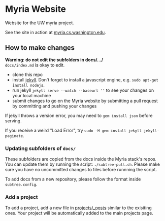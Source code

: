 # Myria Website

Website for the UW myria project.

See the site in action at [myria.cs.washington.edu](http://myria.cs.washington.edu/).

## How to make changes

**Warning: do not edit the subfolders in docs/.../** <br/>
`docs/index.md` is okay to edit.

* clone this repo
* install [jekyll](http://jekyllrb.com/).
  Don't forget to install a javascript engine, e.g. `sudo apt-get install nodejs`.
* run jekyll `jekyll serve --watch --baseurl ''` to see your changes on your local machine
* submit changes to go on the Myria website
  by submitting a pull request by committing and pushing your changes 

If jekyll throws a version error, you may need to `gem install json` before serving.

If you receive a weird "Load Error", try `sudo -H gem install jekyll jekyll-paginate`.


### Updating subfolders of `docs/`

These subfolders are copied from the docs inside the Myria stack's repos.
You can update them by running the script: `./subtree-pull.sh`.
Please make sure you have no uncommitted changes to files before runnning the script.

To add docs from a new repository, please follow the format inside `subtree.config`.

### Add a project


To add a project, add a new file in [projects/_posts](https://github.com/uwescience/myria-website/tree/gh-pages/projects/_posts) similar to the exisiting ones. Your project will be automatically added to the main projects page. 
